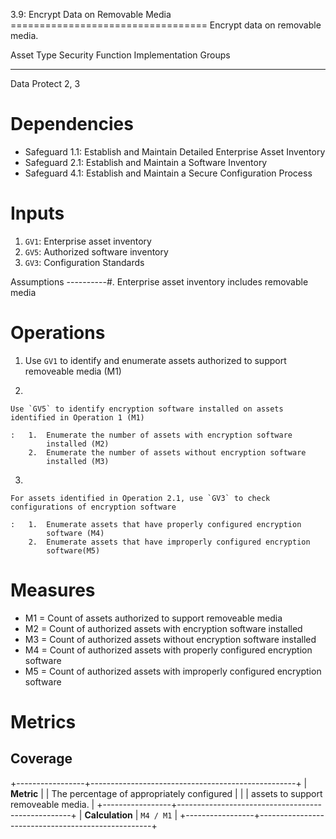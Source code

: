 3.9: Encrypt Data on Removable Media ==================================
Encrypt data on removable media.

  Asset Type   Security Function   Implementation Groups
  ------------ ------------------- -----------------------
  Data         Protect             2, 3

# Dependencies

-   Safeguard 1.1: Establish and Maintain Detailed Enterprise Asset
    Inventory
-   Safeguard 2.1: Establish and Maintain a Software Inventory
-   Safeguard 4.1: Establish and Maintain a Secure Configuration Process

# Inputs

1.  `GV1`: Enterprise asset inventory
2.  `GV5`: Authorized software inventory
3.  `GV3`: Configuration Standards

Assumptions \-\-\-\-\-\-\-\-\--#. Enterprise asset inventory includes
removable media

# Operations

1.  Use `GV1` to identify and enumerate assets authorized to support
    removeable media (M1)

2.  

    Use `GV5` to identify encryption software installed on assets identified in Operation 1 (M1)

    :   1.  Enumerate the number of assets with encryption software
            installed (M2)
        2.  Enumerate the number of assets without encryption software
            installed (M3)

3.  

    For assets identified in Operation 2.1, use `GV3` to check configurations of encryption software

    :   1.  Enumerate assets that have properly configured encryption
            software (M4)
        2.  Enumerate assets that have improperly configured encryption
            software(M5)

# Measures

-   M1 = Count of assets authorized to support removeable media
-   M2 = Count of authorized assets with encryption software installed
-   M3 = Count of authorized assets without encryption software
    installed
-   M4 = Count of authorized assets with properly configured encryption
    software
-   M5 = Count of authorized assets with improperly configured
    encryption software

# Metrics

## Coverage

+-----------------+---------------------------------------------------+
| **Metric**      | | The percentage of appropriately configured      |
|                 |   assets to support removeable media.             |
+-----------------+---------------------------------------------------+
| **Calculation** | `M4 / M1`                                         |
+-----------------+---------------------------------------------------+
